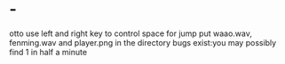 # -
otto
use left and right key to control
space for jump
put waao.wav, fenming.wav and player.png in the directory
bugs exist:you may possibly find 1 in half a minute

